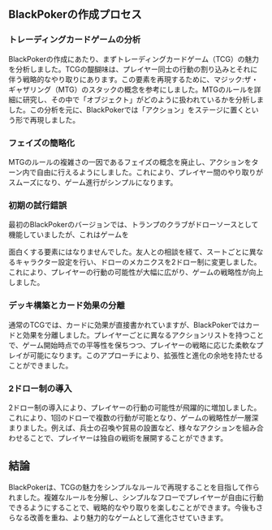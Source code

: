 
## BlackPokerの作成プロセス

### トレーディングカードゲームの分析

BlackPokerの作成にあたり、まずトレーディングカードゲーム（TCG）の魅力を分析しました。TCGの醍醐味は、プレイヤー同士の行動の割り込みとそれに伴う戦略的なやり取りにあります。この要素を再現するために、マジック:ザ・ギャザリング（MTG）のスタックの概念を参考にしました。MTGのルールを詳細に研究し、その中で「オブジェクト」がどのように扱われているかを分析しました。この分析を元に、BlackPokerでは「アクション」をステージに置くという形で再現しました。

### フェイズの簡略化

MTGのルールの複雑さの一因であるフェイズの概念を廃止し、アクションをターン内で自由に行えるようにしました。これにより、プレイヤー間のやり取りがスムーズになり、ゲーム進行がシンプルになります。

### 初期の試行錯誤

最初のBlackPokerのバージョンでは、トランプのクラブがドローソースとして機能していましたが、これはゲームを

面白くする要素にはなりませんでした。友人との相談を経て、スートごとに異なるキャラクター設定を行い、ドローのメカニクスを2ドロー制に変更しました。これにより、プレイヤーの行動の可能性が大幅に広がり、ゲームの戦略性が向上しました。

### デッキ構築とカード効果の分離

通常のTCGでは、カードに効果が直接書かれていますが、BlackPokerではカードと効果を分離しました。プレイヤーごとに異なるアクションリストを持つことで、ゲーム開始時点での平等性を保ちつつ、プレイヤーの戦略に応じた柔軟なプレイが可能になります。このアプローチにより、拡張性と進化の余地を持たせることができました。

### 2ドロー制の導入

2ドロー制の導入により、プレイヤーの行動の可能性が飛躍的に増加しました。これにより、1回のドローで複数の行動が可能となり、ゲームの戦略性が一層深まりました。例えば、兵士の召喚や貿易の設置など、様々なアクションを組み合わせることで、プレイヤーは独自の戦術を展開することができます。

## 結論

BlackPokerは、TCGの魅力をシンプルなルールで再現することを目指して作られました。複雑なルールを分解し、シンプルなフローでプレイヤーが自由に行動できるようにすることで、戦略的なやり取りを楽しむことができます。今後もさらなる改善を重ね、より魅力的なゲームとして進化させていきます。